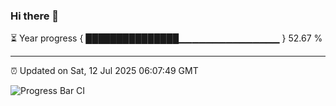 ### Hi there 👋

⏳ Year progress { ███████████████▁▁▁▁▁▁▁▁▁▁▁▁▁▁▁ } 52.67 %

---

⏰ Updated on Sat, 12 Jul 2025 06:07:49 GMT

![Progress Bar CI](https://github.com/liununu/liununu/workflows/Progress%20Bar%20CI/badge.svg)
